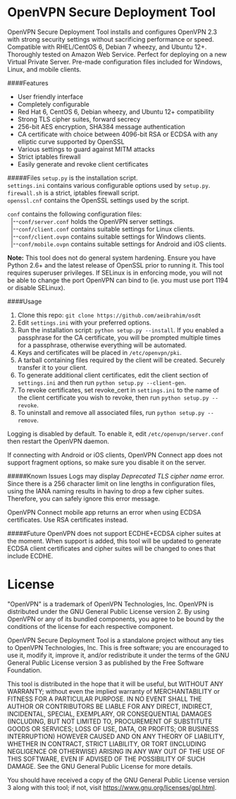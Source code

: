 OpenVPN Secure Deployment Tool
=======
OpenVPN Secure Deployment Tool installs and configures OpenVPN 2.3 with strong security settings without sacrificing performance or speed. Compatible with RHEL/CentOS 6, Debian 7 wheezy, and Ubuntu 12+. Thoroughly tested on Amazon Web Service. Perfect for deploying on a new Virtual Private Server. Pre-made configuration files included for Windows, Linux, and mobile clients. 

####Features
* User friendly interface
* Completely configurable
* Red Hat 6, CentOS 6, Debian wheezy, and Ubuntu 12+ compatibility
* Strong TLS cipher suites, forward secrecy
* 256-bit AES encryption, SHA384 message authentication
* CA certificate with choice between 4096-bit RSA or ECDSA with any elliptic curve supported by OpenSSL
* Various settings to guard against MITM attacks
* Strict iptables firewall
* Easily generate and revoke client certificates

#####Files
`setup.py` is the installation script.<br>
`settings.ini` contains various configurable options used by `setup.py`.<br>
`firewall.sh` is a strict, iptables firewall script.<br> 
`openssl.cnf` contains the OpenSSL settings used by the script.<br>

`conf` contains the following configuration files:<br>
&nbsp;&nbsp;|--`conf/server.conf` holds the OpenVPN server settings.<br>
&nbsp;&nbsp;|--`conf/client.conf` contains suitable settings for Linux clients.<br>
&nbsp;&nbsp;|--`conf/client.ovpn` contains suitable settings for Windows clients.<br>
&nbsp;&nbsp;|--`conf/mobile.ovpn` contains suitable settings for Android and iOS clients.

**Note:** This tool does not do general system hardening. Ensure you have Python 2.6+ and the latest release of OpenSSL prior to running it. This tool requires superuser privileges. If SELinux is in enforcing mode, you will not be able to change the port OpenVPN can bind to (ie. you must use port 1194 or disable SELinux).

####Usage
1. Clone this repo: `git clone https://github.com/aeibrahim/osdt`
2. Edit `settings.ini` with your preferred options.
3. Run the installation script: `python setup.py --install`. If you enabled a passphrase for the CA certificate, you will be prompted multiple times for a passphrase, otherwise everything will be automated.
4. Keys and certificates will be placed in `/etc/openvpn/pki`.
5. A tarball containing files required by the client will be created. Securely transfer it to your client. 
6. To generate additional client certificates, edit the client section of `settings.ini` and then run `python setup.py --client-gen`.
7. To revoke certificates, set revoke_cert in `settings.ini` to the name of the client certificate you wish to revoke, then run `python setup.py --revoke`.
8. To uninstall and remove all associated files, run `python setup.py --remove`.

Logging is disabled by default. To enable it, edit `/etc/openvpn/server.conf` then restart the OpenVPN daemon.

If connecting with Android or iOS clients, OpenVPN Connect app does not support fragment options, so make sure you disable it on the server.

#####Known Issues
Logs may display *Deprecated TLS cipher name* error. Since there is a 256 character limit on line lengths in configuration files, using the IANA naming results in having to drop a few cipher suites. Therefore, you can safely ignore this error message.

OpenVPN Connect mobile app returns an error when using ECDSA certificates. Use RSA certificates instead.

#####Future
OpenVPN does not support ECDHE+ECDSA cipher suites at the moment. When support is added, this tool will be updated to generate ECDSA client certificates and cipher suites will be changed to ones that include ECDHE.

License
=======
"OpenVPN" is a trademark of OpenVPN Technologies, Inc. OpenVPN is distributed under the GNU General Public License version 2. By using OpenVPN or any of its bundled components, you agree to be bound by the conditions of the license for each respective component.

OpenVPN Secure Deployment Tool is a standalone project without any ties to OpenVPN Technologies, Inc. This is free software; you are encouraged to use it, modify it, improve it, and/or redistribute it under the terms of the GNU General Public License version 3 as published by the Free Software Foundation.

This tool is distributed in the hope that it will be useful, but WITHOUT ANY WARRANTY; without even the implied warranty of MERCHANTABILITY or FITNESS FOR A PARTICULAR PURPOSE. IN NO EVENT SHALL THE AUTHOR OR CONTRIBUTORS BE LIABLE FOR ANY DIRECT, INDIRECT, INCIDENTAL, SPECIAL, EXEMPLARY, OR CONSEQUENTIAL DAMAGES (INCLUDING, BUT NOT LIMITED TO, PROCUREMENT OF SUBSTITUTE GOODS OR SERVICES; LOSS OF USE, DATA, OR PROFITS; OR BUSINESS INTERRUPTION) HOWEVER CAUSED AND ON ANY THEORY OF LIABILITY, WHETHER IN CONTRACT, STRICT LIABILITY, OR TORT (INCLUDING NEGLIGENCE OR OTHERWISE) ARISING IN ANY WAY OUT OF THE USE OF THIS SOFTWARE, EVEN IF ADVISED OF THE POSSIBILITY OF SUCH DAMAGE. See the GNU General Public License for more details.

You should have received a copy of the GNU General Public License version 3 along with this tool; if not, visit
https://www.gnu.org/licenses/gpl.html.
